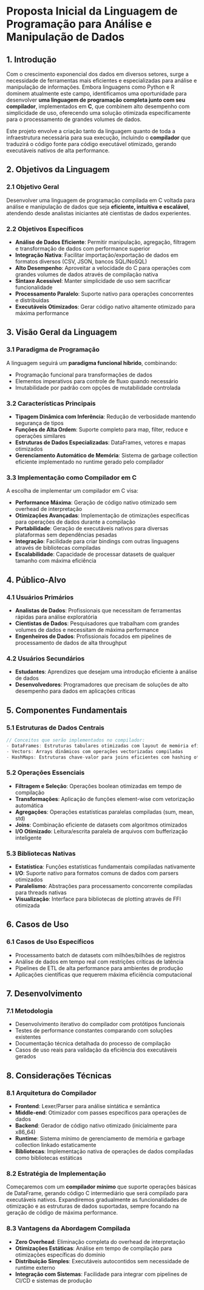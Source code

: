 # Proposta Inicial da Linguagem de Programação para Análise e Manipulação de Dados

## 1. Introdução

Com o crescimento exponencial dos dados em diversos setores, surge a necessidade de ferramentas mais eficientes e especializadas para análise e manipulação de informações. Embora linguagens como Python e R dominem atualmente este campo, identificamos uma oportunidade para desenvolver **uma linguagem de programação completa junto com seu compilador**, implementados em **C**, que combinem alto desempenho com simplicidade de uso, oferecendo uma solução otimizada especificamente para o processamento de grandes volumes de dados.

Este projeto envolve a criação tanto da linguagem quanto de toda a infraestrutura necessária para sua execução, incluindo o **compilador** que traduzirá o código fonte para código executável otimizado, gerando executáveis nativos de alta performance.

## 2. Objetivos da Linguagem

### 2.1 Objetivo Geral

Desenvolver uma linguagem de programação compilada em C voltada para análise e manipulação de dados que seja **eficiente, intuitiva e escalável**, atendendo desde analistas iniciantes até cientistas de dados experientes.

### 2.2 Objetivos Específicos

- **Análise de Dados Eficiente**: Permitir manipulação, agregação, filtragem e transformação de dados com performance superior
- **Integração Nativa**: Facilitar importação/exportação de dados em formatos diversos (CSV, JSON, bancos SQL/NoSQL)
- **Alto Desempenho**: Aproveitar a velocidade do C para operações com grandes volumes de dados através de compilação nativa
- **Sintaxe Acessível**: Manter simplicidade de uso sem sacrificar funcionalidade
- **Processamento Paralelo**: Suporte nativo para operações concorrentes e distribuídas
- **Executáveis Otimizados**: Gerar código nativo altamente otimizado para máxima performance

## 3. Visão Geral da Linguagem

### 3.1 Paradigma de Programação

A linguagem seguirá um **paradigma funcional híbrido**, combinando:

- Programação funcional para transformações de dados
- Elementos imperativos para controle de fluxo quando necessário
- Imutabilidade por padrão com opções de mutabilidade controlada

### 3.2 Características Principais

- **Tipagem Dinâmica com Inferência**: Redução de verbosidade mantendo segurança de tipos
- **Funções de Alta Ordem**: Suporte completo para map, filter, reduce e operações similares
- **Estruturas de Dados Especializadas**: DataFrames, vetores e mapas otimizados
- **Gerenciamento Automático de Memória**: Sistema de garbage collection eficiente implementado no runtime gerado pelo compilador

### 3.3 Implementação como Compilador em C

A escolha de implementar um compilador em C visa:

- **Performance Máxima**: Geração de código nativo otimizado sem overhead de interpretação
- **Otimizações Avançadas**: Implementação de otimizações específicas para operações de dados durante a compilação
- **Portabilidade**: Geração de executáveis nativos para diversas plataformas sem dependências pesadas
- **Integração**: Facilidade para criar bindings com outras linguagens através de bibliotecas compiladas
- **Escalabilidade**: Capacidade de processar datasets de qualquer tamanho com máxima eficiência

## 4. Público-Alvo

### 4.1 Usuários Primários

- **Analistas de Dados**: Profissionais que necessitam de ferramentas rápidas para análise exploratória
- **Cientistas de Dados**: Pesquisadores que trabalham com grandes volumes de dados e necessitam de máxima performance
- **Engenheiros de Dados**: Profissionais focados em pipelines de processamento de dados de alta throughput

### 4.2 Usuários Secundários

- **Estudantes**: Aprendizes que desejam uma introdução eficiente à análise de dados
- **Desenvolvedores**: Programadores que precisam de soluções de alto desempenho para dados em aplicações críticas

## 5. Componentes Fundamentais

### 5.1 Estruturas de Dados Centrais

```c
// Conceitos que serão implementados no compilador:
- DataFrames: Estruturas tabulares otimizadas com layout de memória eficiente
- Vectors: Arrays dinâmicos com operações vectorizadas compiladas
- HashMaps: Estruturas chave-valor para joins eficientes com hashing otimizado
```

### 5.2 Operações Essenciais

- **Filtragem e Seleção**: Operações boolean otimizadas em tempo de compilação
- **Transformações**: Aplicação de funções element-wise com vetorização automática
- **Agregações**: Operações estatísticas paralelas compiladas (sum, mean, std)
- **Joins**: Combinação eficiente de datasets com algoritmos otimizados
- **I/O Otimizado**: Leitura/escrita paralela de arquivos com bufferização inteligente

### 5.3 Bibliotecas Nativas

- **Estatística**: Funções estatísticas fundamentais compiladas nativamente
- **I/O**: Suporte nativo para formatos comuns de dados com parsers otimizados
- **Paralelismo**: Abstrações para processamento concorrente compiladas para threads nativas
- **Visualização**: Interface para bibliotecas de plotting através de FFI otimizada

## 6. Casos de Uso

### 6.1 Casos de Uso Específicos

- Processamento batch de datasets com milhões/bilhões de registros
- Análise de dados em tempo real com restrições críticas de latência
- Pipelines de ETL de alta performance para ambientes de produção
- Aplicações científicas que requerem máxima eficiência computacional

## 7. Desenvolvimento

### 7.1 Metodologia

- Desenvolvimento iterativo do compilador com protótipos funcionais
- Testes de performance constantes comparando com soluções existentes
- Documentação técnica detalhada do processo de compilação
- Casos de uso reais para validação da eficiência dos executáveis gerados

## 8. Considerações Técnicas

### 8.1 Arquitetura do Compilador

- **Frontend**: Lexer/Parser para análise sintática e semântica
- **Middle-end**: Otimizador com passes específicos para operações de dados
- **Backend**: Gerador de código nativo otimizado (inicialmente para x86_64)
- **Runtime**: Sistema mínimo de gerenciamento de memória e garbage collection linkado estaticamente
- **Bibliotecas**: Implementação nativa de operações de dados compiladas como bibliotecas estáticas

### 8.2 Estratégia de Implementação

Começaremos com um **compilador mínimo** que suporte operações básicas de DataFrame, gerando código C intermediário que será compilado para executáveis nativos. Expandiremos gradualmente as funcionalidades de otimização e as estruturas de dados suportadas, sempre focando na geração de código de máxima performance.

### 8.3 Vantagens da Abordagem Compilada

- **Zero Overhead**: Eliminação completa do overhead de interpretação
- **Otimizações Estáticas**: Análise em tempo de compilação para otimizações específicas do domínio
- **Distribuição Simples**: Executáveis autocontidos sem necessidade de runtime externo
- **Integração com Sistemas**: Facilidade para integrar com pipelines de CI/CD e sistemas de produção
